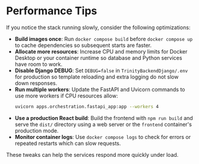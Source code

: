 # Performance Tips

If you notice the stack running slowly, consider the following optimizations:

- **Build images once**: Run `docker compose build` before `docker compose up` to cache dependencies so subsequent starts are faster.
- **Allocate more resources**: Increase CPU and memory limits for Docker Desktop or your container runtime so database and Python services have room to work.
- **Disable Django DEBUG**: Set `DEBUG=false` in `TrinityBackendDjango/.env` for production so template reloading and extra logging do not slow down responses.
- **Run multiple workers**: Update the FastAPI and Uvicorn commands to use more workers if CPU resources allow:
  ```bash
  uvicorn apps.orchestration.fastapi_app:app --workers 4
  ```
- **Use a production React build**: Build the frontend with `npm run build` and serve the `dist/` directory using a web server or the `frontend` container's production mode.
- **Monitor container logs**: Use `docker compose logs` to check for errors or repeated restarts which can slow requests.

These tweaks can help the services respond more quickly under load.
